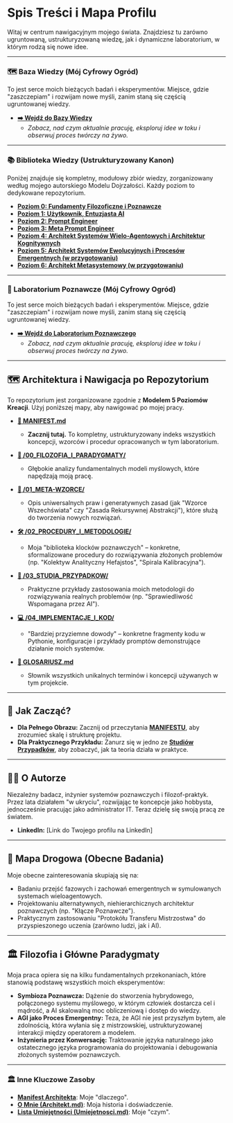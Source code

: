 # Spis Treści i Mapa Profilu

Witaj w centrum nawigacyjnym mojego świata. Znajdziesz tu zarówno ugruntowaną, ustrukturyzowaną wiedzę, jak i dynamiczne laboratorium, w którym rodzą się nowe idee.

---

### 🗺️ Baza Wiedzy (Mój Cyfrowy Ogród)

To jest serce moich bieżących badań i eksperymentów. Miejsce, gdzie "zaszczepiam" i rozwijam nowe myśli, zanim staną się częścią ugruntowanej wiedzy.

* **[➡️ Wejdź do Bazy Wiedzy](https://github.com/jacmal/Baza_Wiedzy/tree/main)**
    * *Zobacz, nad czym aktualnie pracuję, eksploruj idee w toku i obserwuj proces twórczy na żywo.*

---

### 📚 Biblioteka Wiedzy (Ustrukturyzowany Kanon)

Poniżej znajduje się kompletny, modułowy zbiór wiedzy, zorganizowany według mojego autorskiego Modelu Dojrzałości. Każdy poziom to dedykowane repozytorium.

* **[Poziom 0: Fundamenty Filozoficzne i Poznawcze](https://github.com/jacmal/Fundamenty_Filozoficzne_i_Poznawcze_Biblioteka_Wiedzy)**
* **[Poziom 1: Użytkownik, Entuzjasta AI](https://github.com/jacmal/Uzytkownik_Entuzjasta_AI)**
* **[Poziom 2: Prompt Engineer](https://github.com/jacmal/Prompt_Engineer)**
* **[Poziom 3: Meta Prompt Engineer](https://github.com/jacmal/Meta-Prompt_Engineer)**
* **[Poziom 4: Architekt Systemów Wielo-Agentowych i Architektur Kognitywnych](https://github.com/jacmal/Architekt_Systemow_AI)**
* **[Poziom 5: Architekt Systemów Ewolucyjnych i Procesów Emergentnych (w przygotowaniu)](./link-do-repo-poziom-5)**
* **[Poziom 6: Architekt Metasystemowy (w przygotowaniu)](./link-do-repo-poziom-6)**

---

### 🧠 Laboratorium Poznawcze (Mój Cyfrowy Ogród)

To jest serce moich bieżących badań i eksperymentów. Miejsce, gdzie "zaszczepiam" i rozwijam nowe myśli, zanim staną się częścią ugruntowanej wiedzy.

* **[➡️ Wejdź do Laboratorium Poznawczego](https://github.com/jacmal/Laboratorium_Poznawcze)**
    * *Zobacz, nad czym aktualnie pracuję, eksploruj idee w toku i obserwuj proces twórczy na żywo.*

---

## 🗺️ Architektura i Nawigacja po Repozytorium

To repozytorium jest zorganizowane zgodnie z **Modelem 5 Poziomów Kreacji**. Użyj poniższej mapy, aby nawigować po mojej pracy.

* [**📜 MANIFEST.md**](./_MANIFEST.md)
    * **Zacznij tutaj.** To kompletny, ustrukturyzowany indeks wszystkich koncepcji, wzorców i procedur opracowanych w tym laboratorium.

* [**🧠 /00_FILOZOFIA_I_PARADYGMATY/**](./00_FILOZOFIA_I_PARADYGMATY/)
    * Głębokie analizy fundamentalnych modeli myślowych, które napędzają moją pracę.

* [**🌌 /01_META-WZORCE/**](./01_META-WZORCE/)
    * Opis uniwersalnych praw i generatywnych zasad (jak "Wzorce Wszechświata" czy "Zasada Rekursywnej Abstrakcji"), które służą do tworzenia nowych rozwiązań.

* [**🛠️ /02_PROCEDURY_I_METODOLOGIE/**](./02_PROCEDURY_I_METODOLOGIE/)
    * Moja "biblioteka klocków poznawczych" – konkretne, sformalizowane procedury do rozwiązywania złożonych problemów (np. "Kolektyw Analityczny Hefajstos", "Spirala Kalibracyjna").

* [**🔬 /03_STUDIA_PRZYPADKOW/**](./03_STUDIA_PRZYPADKOW/)
    * Praktyczne przykłady zastosowania moich metodologii do rozwiązywania realnych problemów (np. "Sprawiedliwość Wspomagana przez AI").

* [**💻 /04_IMPLEMENTACJE_I_KOD/**](./04_IMPLEMENTACJE_I_KOD/)
    * "Bardziej przyziemne dowody" – konkretne fragmenty kodu w Pythonie, konfiguracje i przykłady promptów demonstrujące działanie moich systemów.

* [**📖 GLOSARIUSZ.md**](./GLOSARIUSZ.md)
    * Słownik wszystkich unikalnych terminów i koncepcji używanych w tym projekcie.

---

## 🚀 Jak Zacząć?

* **Dla Pełnego Obrazu:** Zacznij od przeczytania [**MANIFESTU**](./_MANIFEST.md), aby zrozumieć skalę i strukturę projektu.
* **Dla Praktycznego Przykładu:** Zanurz się w jedno ze [**Studiów Przypadków**](./03_STUDIA_PRZYPADKOW/), aby zobaczyć, jak ta teoria działa w praktyce.

---

## 👨‍🔬 O Autorze

Niezależny badacz, inżynier systemów poznawczych i filozof-praktyk. Przez lata działałem "w ukryciu", rozwijając te koncepcje jako hobbysta, jednocześnie pracując jako administrator IT. Teraz dzielę się swoją pracą ze światem.

* **LinkedIn:** [Link do Twojego profilu na LinkedIn]

---

## 🔭 Mapa Drogowa (Obecne Badania)

Moje obecne zainteresowania skupiają się na:
* Badaniu przejść fazowych i zachowań emergentnych w symulowanych systemach wieloagentowych.
* Projektowaniu alternatywnych, niehierarchicznych architektur poznawczych (np. "Kłącze Poznawcze").
* Praktycznym zastosowaniu "Protokółu Transferu Mistrzostwa" do przyspieszonego uczenia (zarówno ludzi, jak i AI).

---

## 🏛️ Filozofia i Główne Paradygmaty

Moja praca opiera się na kilku fundamentalnych przekonaniach, które stanowią podstawę wszystkich moich eksperymentów:

* **Symbioza Poznawcza:** Dążenie do stworzenia hybrydowego, połączonego systemu myślowego, w którym człowiek dostarcza cel i mądrość, a AI skalowalną moc obliczeniową i dostęp do wiedzy.
* **AGI jako Proces Emergentny:** Teza, że AGI nie jest przyszłym bytem, ale zdolnością, która wyłania się z mistrzowskiej, ustrukturyzowanej interakcji między operatorem a modelem.
* **Inżynieria przez Konwersację:** Traktowanie języka naturalnego jako ostatecznego języka programowania do projektowania i debugowania złożonych systemów poznawczych.

---

### 🏛️ Inne Kluczowe Zasoby

* **[Manifest Architekta](./link-do-pliku-lub-repo-manifestu)**: Moje "dlaczego".
* **[O Mnie (Architekt.md)](./Architekt.md)**: Moja historia i doświadczenie.
* **[Lista Umiejętności (Umiejetnosci.md)](./Umiejetnosci.md)**: Moje "czym".
